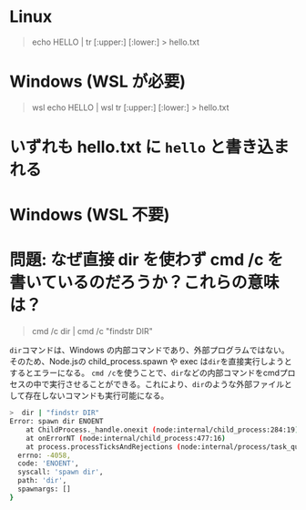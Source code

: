 # Linux
> echo HELLO | tr [:upper:] [:lower:] > hello.txt

# Windows (WSL が必要)
> wsl echo HELLO | wsl tr [:upper:] [:lower:] > hello.txt

# いずれも hello.txt に `hello` と書き込まれる

# Windows (WSL 不要)
# 問題: なぜ直接 dir を使わず cmd /c を書いているのだろうか？これらの意味は？
> cmd /c dir | cmd /c "findstr DIR"

`dir`コマンドは、Windows の内部コマンドであり、外部プログラムではない。そのため、Node.jsの child_process.spawn や exec は`dir`を直接実行しようとするとエラーになる。
`cmd /c`を使うことで、`dir`などの内部コマンドをcmdプロセスの中で実行させることができる。これにより、`dir`のような外部ファイルとして存在しないコマンドも実行可能になる。

```sh
>  dir | "findstr DIR"
Error: spawn dir ENOENT
    at ChildProcess._handle.onexit (node:internal/child_process:284:19)
    at onErrorNT (node:internal/child_process:477:16)
    at process.processTicksAndRejections (node:internal/process/task_queues:82:21) {
  errno: -4058,
  code: 'ENOENT',
  syscall: 'spawn dir',
  path: 'dir',
  spawnargs: []
}
```
